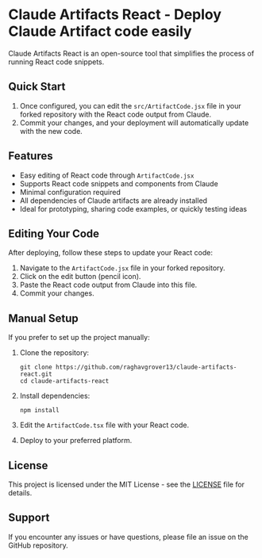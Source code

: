 # Claude Artifacts React - Deploy Claude Artifact code easily

Claude Artifacts React is an open-source tool that simplifies the process of running React code snippets.

## Quick Start

1. Once configured, you can edit the `src/ArtifactCode.jsx` file in your forked repository with the React code output from Claude.
2. Commit your changes, and your deployment will automatically update with the new code.

## Features

- Easy editing of React code through `ArtifactCode.jsx`
- Supports React code snippets and components from Claude
- Minimal configuration required
- All dependencies of Claude artifacts are already installed
- Ideal for prototyping, sharing code examples, or quickly testing ideas

## Editing Your Code

After deploying, follow these steps to update your React code:

1. Navigate to the `ArtifactCode.jsx` file in your forked repository.
2. Click on the edit button (pencil icon).
3. Paste the React code output from Claude into this file.
4. Commit your changes.

## Manual Setup

If you prefer to set up the project manually:

1. Clone the repository:

   ```
   git clone https://github.com/raghavgrover13/claude-artifacts-react.git
   cd claude-artifacts-react
   ```

2. Install dependencies:

   ```
   npm install
   ```

3. Edit the `ArtifactCode.tsx` file with your React code.

4. Deploy to your preferred platform.

## License

This project is licensed under the MIT License - see the [LICENSE](LICENSE) file for details.

## Support

If you encounter any issues or have questions, please file an issue on the GitHub repository.
